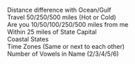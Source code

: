 Distance difference with Ocean/Gulf</br>
Travel 50/250/500 miles (Hot or Cold)</br>
Are you 10/50/100/250/500 miles from me</br>
Within 25 miles of State Capital</br>
Coastal States</br>
Time Zones (Same or next to each other)</br>
Number of Vowels in Name (2/3/4/5/6)</br>